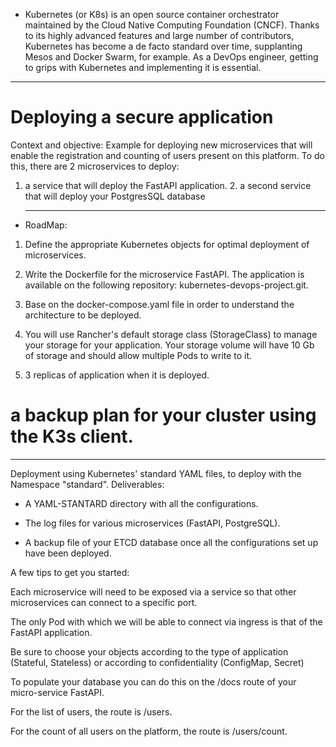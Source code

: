 - Kubernetes (or K8s) is an open source container orchestrator maintained by the Cloud Native Computing Foundation (CNCF). Thanks to its highly advanced features and large number of contributors, Kubernetes has become a de facto standard over time, supplanting Mesos and Docker Swarm, for example. As a DevOps engineer, getting to grips with Kubernetes and implementing it is essential.
------------------------------------------------------------------------------------------------
# Deploying a secure application
Context and objective:
 Example for deploying new microservices that will enable the registration and counting of users present on this platform. To do this, there are  2 microservices to deploy:
 
1. a service that will deploy the  FastAPI application.    2. a second service that will deploy your PostgresSQL database

   ---------------------------------------------------------------------

- RoadMap:

1. Define the appropriate Kubernetes objects for optimal deployment of microservices.

2. Write the Dockerfile for the microservice FastAPI. The application is available on the following repository: kubernetes-devops-project.git.

3. Base  on the docker-compose.yaml file in order to understand the architecture to be deployed.

4. You will use Rancher's default storage class (StorageClass) to manage your storage for your application. Your storage volume will have 10 Gb of storage and should allow multiple Pods to write to it.

5.  3 replicas of  application when it is deployed.

#  a backup plan for your cluster using the K3s client.

-----------------------------------------------------------------

Deployment using Kubernetes' standard YAML files, to deploy with  the Namespace "standard".
Deliverables:


- A YAML-STANTARD directory with all the configurations.

- The log files for  various microservices (FastAPI, PostgreSQL).

- A backup file of your ETCD database once all the configurations set up have been deployed.

A few tips to get you started:

Each microservice will need to be exposed via a service so that other microservices can connect to a specific port.

The only Pod with which we will be able to connect via ingress is that of the FastAPI application.

Be sure to choose your objects according to the type of application (Stateful, Stateless) or according to confidentiality (ConfigMap, Secret)

To populate your database you can do this on the /docs route of your micro-service FastAPI.

For the list of users, the route is /users.

For the count of all users on the platform, the route is /users/count.









